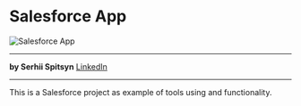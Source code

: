 # Salesforce App
![Salesforce App](https://www.cyberswift.com/blog/wp-content/uploads/2023/04/Social-media-post-1-1.png)
***
**by Serhii Spitsyn**
[LinkedIn](https://www.linkedin.com/in/serhii-spitsyn/)
***

This is a Salesforce project as example of tools using and functionality.




